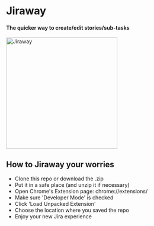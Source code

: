 # Jiraway
#### The quicker way to create/edit stories/sub-tasks

<img src="https://dl.dropboxusercontent.com/u/22745901/jiraway/jiraway.png" alt="Jiraway" style="width: 300px;"/>

## How to Jiraway your worries

- Clone this repo or download the .zip
- Put it in a safe place (and unzip it if necessary)
- Open Chrome's Extension page: chrome://extensions/
- Make sure 'Developer Mode' is checked
- Click 'Load Unpacked Extension'
- Choose the location where you saved the repo
- Enjoy your new Jira experience
